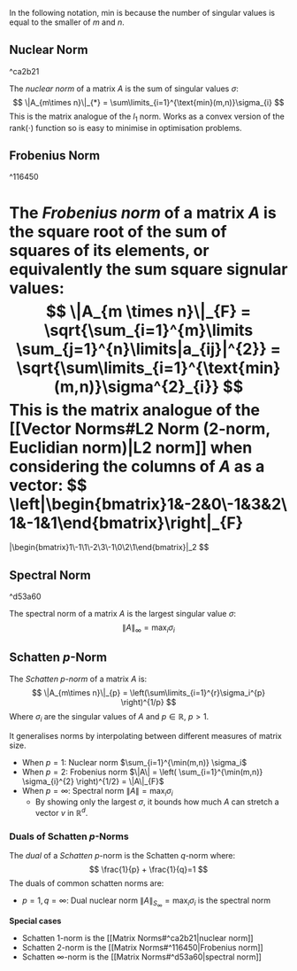 In the following notation, min is because the number of singular values is equal to the smaller of $m$ and $n$.

## Nuclear Norm

^ca2b21

The *nuclear norm* of a matrix $A$ is the sum of singular values $\sigma$:
$$
\|A_{m\times n}\|_{*} = \sum\limits_{i=1}^{\text{min}(m,n)}\sigma_{i}
$$
This is the matrix analogue of the $l_{1}$ norm. Works as a convex version of the $\text{rank}(\cdot)$ function so is easy to minimise in optimisation problems.
## Frobenius Norm

^116450

The *Frobenius norm* of a matrix $A$ is the square root of the sum of squares of its elements, or equivalently the sum square signular values:
$$
\|A_{m \times n}\|_{F} = \sqrt{\sum_{i=1}^{m}\limits \sum_{j=1}^{n}\limits|a_{ij}|^{2}} = \sqrt{\sum\limits_{i=1}^{\text{min}(m,n)}\sigma^{2}_{i}}
$$
This is the matrix analogue of the [[Vector Norms#L2 Norm (2-norm, Euclidian norm)|L2 norm]] when considering the columns of $A$ as a vector:
$$
\left\|\begin{bmatrix}1&-2&0\\-1&3&2\\1&-1&1\end{bmatrix}\right\|_{F}
=
\|\begin{bmatrix}1\\-1\\1\\-2\\3\\-1\\0\\2\\1\end{bmatrix}\|_2
$$
## Spectral Norm

^d53a60

The spectral norm of a matrix $A$ is the largest singular value $\sigma$:
$$
\|A\|_{\infty}=\max_{i}\sigma_{i}
$$

## Schatten $p$-Norm
The *Schatten $p$-norm* of a matrix $A$ is:
$$
\|A_{m\times n}\|_{p} = \left(\sum\limits_{i=1}^{r}\sigma_i^{p} \right)^{1/p}
$$Where $\sigma_i$ are the singular values of $A$ and $p \in \mathbb{R},\ p > 1$.

It generalises norms by interpolating between different measures of matrix size. 
* When $p=1$: Nuclear norm $\sum_{i=1}^{\min(m,n)} \sigma_i$
* When $p=2$: Frobenius norm $\|A\| = \left( \sum_{i=1}^{\min(m,n)} \sigma_{i}^{2} \right)^{1/2} = \|A\|_{F}$
* When $p=\infty$: Spectral norm $\|A\|=\max_{i}\sigma_{i}$
	* By showing only the largest $\sigma$, it bounds how much $A$ can stretch a vector $v$ in $\mathbb{R}^{d}$.

### Duals of Schatten $p$-Norms
The *dual* of a *Schatten* $p$-norm is the Schatten $q$-norm where:
$$
\frac{1}{p} + \frac{1}{q}=1
$$
The duals of common schatten norms are:
* $p=1, q=\infty$: Dual nuclear norm $\|A\|_{S_{\infty}} = \max_{i}\sigma_{i}$ is the spectral norm

**Special cases**
* Schatten 1-norm is the [[Matrix Norms#^ca2b21|nuclear norm]]
* Schatten 2-norm is the [[Matrix Norms#^116450|Frobenius norm]]
* Schatten $\infty$-norm is the [[Matrix Norms#^d53a60|spectral norm]]
